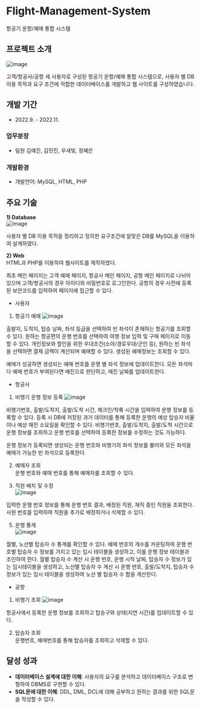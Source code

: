 # Flight-Management-System
항공기 운항/예매 통합 시스템

## 프로젝트 소개
![image](https://github.com/yejeeni/Flight-Management-System/assets/110469361/240811e8-4e5b-4ba8-8e7e-2382468eeddf)

고객/항공사/공항 세 사용자로 구성된 항공기 운항/예매 통합 시스템으로, 사용자 별 DB 이용 목적과 요구 조건에 적합한 데이터베이스를 개발하고 웹 사이트를 구성하였습니다.
  
## 개발 기간
- 2022.9. - 2022.11.

### 업무분장
- 팀원 김예진, 김민진, 우새빛, 정혜은

### 개발환경
- 개발언어: MySQL, HTML, PHP

## 주요 기술
**1) Database**<br>
![image](https://github.com/yejeeni/Flight-Management-System/assets/110469361/13030348-1bae-40f1-8187-d4f6a087b2f2)

사용자 별 DB 이용 목적을 정리하고 정의한 요구조건에 알맞은 DB를 MySQL을 이용하여 설계하였다. <br>

**2) Web**<br>
HTML과 PHP를 이용하여 웹사이트를 제작하였다.<br>

최초 메인 페이지는 고객 예매 페이지, 항공사 메인 페이지, 공항 메인 페이지로 나뉘어있으며 고객/항공사의 경우 아이디와 비밀번호로 로그인한다. 공항의 경우 사전에 등록된 보안코드를 입력하여 페이지에 접근할 수 있다.<br>

- 사용자
1. 항공기 예매
![image](https://github.com/yejeeni/Flight-Management-System/assets/110469361/df1bfc32-a904-442a-a869-fa1eae44ad3f)

출발지, 도착지, 탑승 날짜, 좌석 등급을 선택하여 빈 좌석이 존재하는 항공기를 조회할 수 있다. 원하는 항공편의 운행 번호를 선택하여 여행 정보 입력 및 구매 페이지로 이동할 수 있다. 개인정보와 할인을 위한 우대조건(소아/경로우대/군인 등), 원하는 빈 좌석을 선택하면 결제 금액이 계산되며 예매할 수 있다. 생성된 예매정보는 조회할 수 있다.<br>

예매가 성공하면 생성되는 예매 번호를 운행 별 좌석 정보에 업데이트한다. 모든 좌석마다 예매 번호가 부여된다면 매진으로 판단하고, 매진 날짜를 업데이트한다.<br>

- 항공사
1. 비행기 운행 정보 등록
![image](https://github.com/yejeeni/Flight-Management-System/assets/110469361/71b0a2f9-4b26-47ea-a6a7-365d7d43b83d)

비행기번호, 출발/도착지, 출발/도착 시간, 체크인/착륙 시간을 입력하여 운행 정보를 등록할 수 있다. 등록 시 DB에 저장된 과거 데이터를 통해 등록한 운행의 예상 탑승자 비율이나 예상 매진 소요일을 확인할 수 있다. 비행기번호, 출발/도착지, 출발/도착 시간으로 운행 정보를 조회하고 운행 번호를 선택하여 등록한 정보를 수정하는 것도 가능하다.<br>

운행 정보가 등록되면 생성되는 운행 번호와 비행기의 좌석 정보를 불러와 모든 좌석을 예매가 가능한 빈 좌석으로 등록한다. <br>

2. 예매자 조회<br>
운행 번호와 예매 번호를 통해 예매자를 조회할 수 있다.<br>

3. 직원 배치 및 수정<br>
![image](https://github.com/yejeeni/Flight-Management-System/assets/110469361/83216075-7cbb-4ee5-a74d-8e534664d5d7)

입력한 운행 번호 정보를 통해 운행 번호 결과, 배정된 직원, 재직 중인 직원을 조회한다. 사원 번호를 입력하여 직원을 추가로 배정하거나 삭제할 수 있다.<br>

5. 운행 통계<br>
![image](https://github.com/yejeeni/Flight-Management-System/assets/110469361/60e68e11-52b7-4df8-951a-1a3cc9125675)

월별, 노선별 탑승자 수 통계를 확인할 수 있다. 예매 번호의 개수를 카운팅하여 운행 번호별 탑승자 수 정보를 가지고 있는 임시 테이블을 생성하고, 이를 운행 정보 테이블과 조인하여 한다. 월별 탑승자 수 계산 시 운행 번호, 운행 시작 날짜, 탑승자 수 정보가 있는 임시테이블을 생성하고, 노선별 탑승자 수 계산 시 운행 번호, 출발/도착지, 탑승자 수 정보가 있는 임시 테이블을 생성하여 노선 별 탑승자 수 합을 계산한다. <br>

- 공항<br>
1. 비행기 조회
![image](https://github.com/yejeeni/Flight-Management-System/assets/110469361/2f6f2e89-4f15-401a-a3a6-ed3ca6e7a22d)

항공사에서 등록한 운행 정보를 조회하고 탑승구와 상태(지연 시간)를 업데이트할 수 있다.<br>

2. 탑승자 조회<br>
운행번호, 예매번호를 통해 탑승자를 조회하고 삭제할 수 있다.<br>

## 달성 성과
- **데이터베이스 설계에 대한 이해**: 사용자의 요구를 분석하고 데이터베이스 구조로 변형하여 DBMS로 구현할 수 있다.
- **SQL문에 대한 이해**: DDL, DML, DCL에 대해 공부하고 원하는 결과를 위한 SQL문을 작성할 수 있다.
